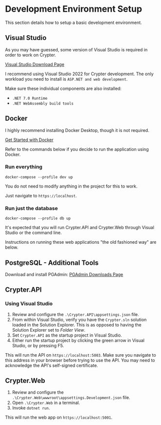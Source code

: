 # Development Environment Setup

This section details how to setup a basic development environment.

## Visual Studio

As you may have guessed, some version of Visual Studio is required in order to work on Crypter.

[Visual Studio Download Page](https://visualstudio.microsoft.com/)

I recommend using Visual Studio 2022 for Crypter development.
The only workload you need to install is `ASP.NET and web development`.

Make sure these individual components are also installed:
* `.NET 7.0 Runtime` 
* `.NET WebAssembly build tools`

## Docker

I highly recommend installing Docker Desktop, though it is not required.

[Get Started with Docker](https://www.docker.com/get-started)

Refer to the commands below if you decide to run the application using Docker.

### Run everything

`docker-compose --profile dev up`

You do not need to modify anything in the project for this to work.

Just navigate to `https://localhost`.

### Run just the database

`docker-compose --profile db up`

It's expected that you will run Crypter.API and Crypter.Web through Visual Studio or the command line.

Instructions on running these web applications "the old fashioned way" are below.

## PostgreSQL - Additional Tools

Download and install PGAdmin: [PGAdmin Downloads Page](https://www.pgadmin.org/download/)

## Crypter.API

### Using Visual Studio

1. Review and configure the `.\Crypter.API\appsettings.json` file.
2. From within Visual Studio, verify you have the `Crypter.sln` solution loaded in the Solution Explorer. This is as opposed to having the Solution Explorer set to *Folder View*.
3. Set `Crypter.API` as the startup project in Visual Studio.
4. Either run the startup project by clicking the green arrow in Visual Studio, or by pressing F5.

This will run the API on `https://localhost:5003`.
Make sure you navigate to this address in your browser before trying to use the API.
You may need to acknowledge the API's self-signed certificate.

## Crypter.Web

1. Review and configure the `.\Crypter.Web\wwwroot\appsettings.Development.json` file.
2. Open `.\Crypter.Web` in a terminal.
3. Invoke `dotnet run`.

This will run the web app on `https://localhost:5001`.
